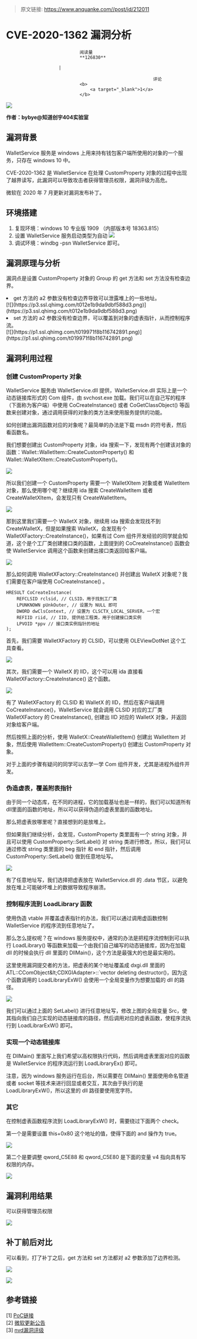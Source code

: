 > 原文链接: https://www.anquanke.com//post/id/212011 


# CVE-2020-1362 漏洞分析


                                阅读量   
                                **126830**
                            
                        |
                        
                                                            评论
                                <b>
                                    <a target="_blank">1</a>
                                </b>
                                                                                    



[![](https://p2.ssl.qhimg.com/t0187067c61ab79ddae.jpg)](https://p2.ssl.qhimg.com/t0187067c61ab79ddae.jpg)



**作者：bybye@知道创宇404实验室**

## 漏洞背景

WalletService 服务是 windows 上用来持有钱包客户端所使用的对象的一个服务，只存在 windows 10 中。

CVE-2020-1362 是 WalletService 在处理 CustomProperty 对象的过程中出现了越界读写，此漏洞可以导致攻击者获得管理员权限，漏洞评级为高危。

微软在 2020 年 7 月更新对漏洞发布补丁。



## 环境搭建
1. 复现环境：windows 10 专业版 1909 （内部版本号 18363.815）
1. 设置 WalletService 服务启动类型为自动
[![](https://p0.ssl.qhimg.com/t01b43774783a2a5f43.png)](https://p0.ssl.qhimg.com/t01b43774783a2a5f43.png)
1. 调试环境：windbg -psn WalletService 即可。


## 漏洞原理与分析

漏洞点是设置 CustomProperty 对象的 Group 的 get 方法和 set 方法没有检查边界。
<li>get 方法的 a2 参数没有检查边界导致可以泄露堆上的一些地址。<br>[![](https://p3.ssl.qhimg.com/t012e1b9da9dbf588d3.png)](https://p3.ssl.qhimg.com/t012e1b9da9dbf588d3.png)
</li>
<li>set 方法的 a2 参数没有检查边界，可以覆盖到对象的虚表指针，从而控制程序流。<br>[![](https://p1.ssl.qhimg.com/t019971f8b116742891.png)](https://p1.ssl.qhimg.com/t019971f8b116742891.png)
</li>


## 漏洞利用过程

### <a class="reference-link" name="%E5%88%9B%E5%BB%BA%20CustomProperty%20%E5%AF%B9%E8%B1%A1"></a>创建 CustomProperty 对象

WalletService 服务由 WalletService.dll 提供，WalletService.dll 实际上是一个动态链接库形式的 Com 组件，由 svchost.exe 加载。我们可以在自己写的程序（下面称为客户端）中使用 CoCreateInstance() 或者 CoGetClassObject() 等函数来创建对象，通过调用获得的对象的类方法来使用服务提供的功能。

如何创建出漏洞函数对应的对象呢？最简单的办法是下载 msdn 的符号表，然后看函数名。

我们想要创建出 CustomProperty 对象，ida 搜索一下，发现有两个创建该对象的函数：Wallet::WalletItem::CreateCustomProperty() 和 Wallet::WalletXItem::CreateCustomProperty()。

[![](https://p0.ssl.qhimg.com/t012bef9165e573e00e.jpg)](https://p0.ssl.qhimg.com/t012bef9165e573e00e.jpg)

所以我们创建一个 CustomProperty 需要一个 WalletXItem 对象或者 WalletItem 对象，那么使用哪个呢？继续用 ida 搜索 CreateWalletItem 或者 CreateWalletXItem，会发现只有 CreateWalletItem。

[![](https://p5.ssl.qhimg.com/t01f32820bf26f139aa.jpg)](https://p5.ssl.qhimg.com/t01f32820bf26f139aa.jpg)

那到这里我们需要一个 WalletX 对象，继续用 ida 搜索会发现找不到 CreateWalletX，但是如果搜索 WalletX，会发现有个 WalletXFactory::CreateInstance()，如果有过 Com 组件开发经验的同学就会知道，这个是个工厂类创建接口类的函数，上面提到的 CoCreateInstance() 函数会使 WalletService 调用这个函数来创建出接口类返回给客户端。

[![](https://p0.ssl.qhimg.com/t017e1f453a86d8747c.jpg)](https://p0.ssl.qhimg.com/t017e1f453a86d8747c.jpg)

那么如何调用 WalletXFactory::CreateInstance() 并创建出 WalletX 对象呢？我们需要在客户端使用 CoCreateInstance() 。

```
HRESULT CoCreateInstance(
    REFCLSID rclsid, // CLSID，用于找到工厂类
    LPUNKNOWN pUnkOuter, // 设置为 NULL 即可
    DWORD dwClsContext, // 设置为 CLSCTX_LOCAL_SERVER，一个宏
    REFIID riid, // IID, 提供给工程类，用于创建接口类实例
    LPVOID *ppv // 接口类实例指针的地址
);
```

首先，我们需要 WalletXFactory 的 CLSID，可以使用 OLEViewDotNet 这个工具查看。

[![](https://p0.ssl.qhimg.com/t0172475e94452dcb95.jpg)](https://p0.ssl.qhimg.com/t0172475e94452dcb95.jpg)

其次，我们需要一个 WalletX 的 IID，这个可以用 ida 直接看 WalletXFactory::CreateInstance() 这个函数。

[![](https://p5.ssl.qhimg.com/t017d5a3bb85c6bbbaf.jpg)](https://p5.ssl.qhimg.com/t017d5a3bb85c6bbbaf.jpg)

有了 WalletXFactory 的 CLSID 和 WalletX 的 IID，然后在客户端调用 CoCreateInstance()，WalletService 就会调用 CLSID 对应的工厂类 WalletXFactory 的 CreateInstance(), 创建出 IID 对应的 WalletX 对象，并返回对象给客户端。

然后按照上面的分析，使用 WalletX::CreateWalletItem() 创建出 WalletItem 对象，然后使用 WalletItem::CreateCustomProperty() 创建出 CustomProperty 对象。

对于上面的步骤有疑问的同学可以去学一学 Com 组件开发，尤其是进程外组件开发。

### <a class="reference-link" name="%E4%BC%AA%E9%80%A0%E8%99%9A%E8%A1%A8%EF%BC%8C%E8%A6%86%E7%9B%96%E9%99%84%E8%A1%A8%E6%8C%87%E9%92%88"></a>伪造虚表，覆盖附表指针

由于同一个动态库，在不同的进程，它的加载基址也是一样的，我们可以知道所有dll里面的函数的地址，所以可以获得伪造的虚表里面的函数地址。

那么把虚表放哪里呢？直接想到的是放堆上。

但如果我们继续分析，会发现，CustomProperty 类里面有一个 string 对象，并且可以使用 CustomProperty::SetLabel() 对 string 类进行修改，所以，我们可以通过修改 string 类里面的 beg 指针 和 end 指针，然后调用 CustomProperty::SetLabel() 做到任意地址写。

[![](https://p4.ssl.qhimg.com/t01acf285f31d75b3d2.jpg)](https://p4.ssl.qhimg.com/t01acf285f31d75b3d2.jpg)

有了任意地址写，我们选择把虚表放在 WalletService.dll 的 .data 节区，以避免放在堆上可能破坏堆上的数据导致程序崩溃。

### <a class="reference-link" name="%E6%8E%A7%E5%88%B6%E7%A8%8B%E5%BA%8F%E6%B5%81%E5%88%B0%20LoadLibrary%20%E5%87%BD%E6%95%B0"></a>控制程序流到 LoadLibrary 函数

使用伪造 vtable 并覆盖虚表指针的办法，我们可以通过调用虚函数控制 WalletService 的程序流到任意地址了。

那么怎么提权呢？在 windows 服务提权中，通常的办法是把程序流控制到可以执行 LoadLibrary() 等函数来加载一个由我们自己编写的动态链接库，因为在加载 dll 的时候会执行 dll 里面的 DllMain()，这个方法是最强大的也是最实用的。

这里使用漏洞提交者的方法，把虚表的某个地址覆盖成 dxgi.dll 里面的 ATL::CComObject\&lt;CDXGIAdapter&gt;::`vector deleting destructor()，因为这个函数调用的 LoadLibraryExW() 会使用一个全局变量作为想要加载的 dll 的路径。

[![](https://p2.ssl.qhimg.com/t018d2d5bd7e91af01c.jpg)](https://p2.ssl.qhimg.com/t018d2d5bd7e91af01c.jpg)

我们可以通过上面的 SetLabel() 进行任意地址写，修改上图的全局变量 Src，使其指向我们自己实现的动态链接库的路径，然后调用对应的虚表函数，使程序流执行到 LoadLibrarExW() 即可。

### <a class="reference-link" name="%E5%AE%9E%E7%8E%B0%E4%B8%80%E4%B8%AA%E5%8A%A8%E6%80%81%E9%93%BE%E6%8E%A5%E5%BA%93"></a>实现一个动态链接库

在 DllMain() 里面写上我们希望以高权限执行代码，然后调用虚表里面对应的函数是 WalletService 的程序流运行到 LoadLibraryEx() 即可。

注意，因为 windows 服务运行在后台，所以需要在 DllMain() 里面使用命名管道或者 socket 等技术来进行回显或者交互，其次由于执行的是 LoadLibraryExW()，所以这里的 dll 路径要使用宽字符。

### <a class="reference-link" name="%E5%85%B6%E5%AE%83"></a>其它

在控制虚表函数程序流到 LoadLibraryExW() 时，需要绕过下面两个 check。

第一个是需要设置 this+0x80 这个地址的值，使得下面的 and 操作为 true。

[![](https://p1.ssl.qhimg.com/t017f7fecb09b2b33b6.png)](https://p1.ssl.qhimg.com/t017f7fecb09b2b33b6.png)

第二个是要调整 qword_C5E88 和 qword_C5E80 是下面的变量 v4 指向具有写权限的内存。

[![](https://p1.ssl.qhimg.com/t013cb2824000a42450.png)](https://p1.ssl.qhimg.com/t013cb2824000a42450.png)



## 漏洞利用结果

可以获得管理员权限

[![](https://p0.ssl.qhimg.com/t01c99bbfe40422ca5e.png)](https://p0.ssl.qhimg.com/t01c99bbfe40422ca5e.png)



## 补丁前后对比

可以看到，打了补丁之后，get 方法和 set 方法都对 a2 参数添加了边界检测。

[![](https://p0.ssl.qhimg.com/t01110ba9920b0abee9.jpg)](https://p0.ssl.qhimg.com/t01110ba9920b0abee9.jpg)

[![](https://p0.ssl.qhimg.com/t013b9da0df8dc64d88.jpg)](https://p0.ssl.qhimg.com/t013b9da0df8dc64d88.jpg)

### 

## 参考链接

[1] [PoC链接](https://github.com/Q4n/CVE-2020-1362)<br>
[2] [微软更新公告](https://portal.msrc.microsoft.com/zh-CN/security-guidance/advisory/CVE-2020-1362)<br>
[3] [nvd漏洞评级](https://nvd.nist.gov/vuln/detail/CVE-2020-1362)

